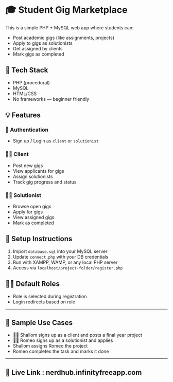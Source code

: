 # 🎓 Student Gig Marketplace

This is a simple PHP + MySQL web app where students can:
- Post academic gigs (like assignments, projects)
- Apply to gigs as solutionists
- Get assigned by clients
- Mark gigs as completed

## 🔧 Tech Stack
- PHP (procedural)
- MySQL
- HTML/CSS
- No frameworks — beginner friendly

## 💡 Features
### 👤 Authentication
- Sign up / Login as `client` or `solutionist`

### 🧑‍💼 Client
- Post new gigs
- View applicants for gigs
- Assign solutionists
- Track gig progress and status

### 🧑‍🔧 Solutionist
- Browse open gigs
- Apply for gigs
- View assigned gigs
- Mark as completed

## 🧪 Setup Instructions
1. Import `database.sql` into your MySQL server
2. Update `connect.php` with your DB credentials
3. Run with XAMPP, WAMP, or any local PHP server
4. Access via `localhost/project-folder/register.php`

## 👨‍🏫 Default Roles
- Role is selected during registration
- Login redirects based on role

---

## 📸 Sample Use Cases
- 👩‍🎓 Shallom signs up as a client and posts a final year project
- 👨‍💻 Romeo signs up as a solutionist and applies
- Shallom assigns Romeo the project
- Romeo completes the task and marks it done

---

## 🔗 Live Link : nerdhub.infinityfreeapp.com
